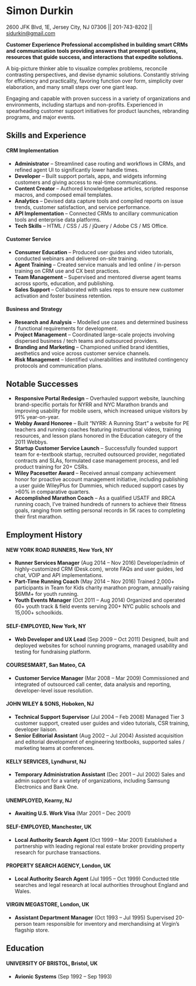 # **Simon Durkin**

2600 JFK Blvd, 1E, Jersey City, NJ 07306 || 201-743-8202 || sidurkin@gmail.com

**Customer Experience Professional accomplished in building smart CRMs and communication tools providing answers that preempt questions, resources that guide success, and interactions that expedite solutions.**

A big-picture thinker able to visualize complex problems, reconcile contrasting perspectives, and devise dynamic solutions. Constantly striving for efficiency and practicality, favoring function over form, simplicity over elaboration, and many small steps over one giant leap.

Engaging and capable with proven success in a variety of organizations and environments, including startups and non-profits. Experienced in spearheading customer support initiatives for product launches, rebranding programs, and major events.

## Skills and Experience

#### CRM Implementation
*   **Administrator** – Streamlined case routing and workflows in CRMs, and refined agent UI to significantly lower handle times.
*   **Developer** – Built support portals, apps, and widgets informing customers and giving access to real-time communications.
*   **Content Creator** – Authored knowledgebase articles, scripted response macros, and composed email templates.
*   **Analytics** – Devised data capture tools and compiled reports on issue trends, customer satisfaction, and service performance.
*   **API Implementation** – Connected CRMs to ancillary communication tools and enterprise data platforms.
*   **Tech Skills** – HTML / CSS / JS / jQuery / Adobe CS / MS Office.

#### Customer Service

* **Consumer Education** – Produced user guides and video tutorials, conducted webinars and delivered on-site training.
* **Agent Training** – Created service manuals and led online / in-person training on CRM use and CX best practices.
* **Team Management** – Supervised and mentored diverse agent teams across sports, education, and publishing.
*   **Sales Support** – Collaborated with sales reps to ensure new customer activation and foster business retention.

#### **Business and Strategy**

*   **Research and Analysis** – Modelled use cases and determined business / functional requirements for development.
*   **Project Management** – Coordinated large-scale projects involving dispersed business / tech teams and outsourced providers.
*   **Branding and Marketing** – Championed unified brand identities, aesthetics and voice across customer service channels.
*   **Risk Management** – Identified vulnerabilities and instituted contingency protocols and communication plans.

## **Notable Successes**

*   **Responsive Portal Redesign** – Overhauled support website, launching brand-specific portals for NYRR and NYC Marathon brands and improving usability for mobile users, which increased unique visitors by 91% year-on-year.
*   **Webby Award Honoree** – Built “NYRR: A Running Start” a website for PE teachers and running coaches featuring instructional videos, training resources, and lesson plans honored in the Education category of the 2011 Webbys.
*   **Startup Customer Service Launch** – Successfully founded support team for e-textbook startup, recruited outsourced provider, negotiated contracts and SLAs, formulated case management process, and led product training for 20+ CSRs.
*   **Wiley Pacesetter Award** – Received annual company achievement honor for proactive account management initiative, including publishing a user guide WileyPlus for Dummies, which reduced support cases by >60% in comparative quarters.
*   **Accomplished Marathon Coach** – As a qualified USATF and RRCA running coach, I’ve trained hundreds of runners to achieve their fitness goals, ranging from setting personal records in 5K races to completing their first marathon.

## **Employment History**

#### **NEW YORK ROAD RUNNERS**, New York, NY

  * **Runner Services Manager** (Aug 2014 – Nov 2016)
    Developer/admin of highly-customized CRM (Desk.com), wrote FAQs and user guides, led chat, VOIP and API implementations.
  * **Part-Time Running Coach** (May 2014 – Nov 2016)
    Trained 2,000+ participants in Team for Kids charity marathon program, annually raising $6MM+ for youth running.
  * **Youth Events Manager** (Oct 2011 – Aug 2014)
    Organized and operated 60+ youth track & field events serving 200+ NYC public schools and 15,000+ schoolkids.

#### **SELF-EMPLOYED**, New York, NY
  * **Web Developer and UX Lead** (Sep 2009 – Oct 2011)
    Designed, built and deployed websites for school running programs, managed usability and testing for fundraising platform.

#### **COURSESMART**, San Mateo, CA
  * **Customer Service Manager** (Mar 2008 – Mar 2009)
    Commissioned and integrated of outsourced call center, data analysis and reporting, developer-level issue resolution.

#### **JOHN WILEY & SONS**, Hoboken, NJ
  * **Technical Support Supervisor** (Jul 2004 – Feb 2008)
    Managed Tier 3 customer support, created user guides and video tutorials, CSR training, developer liaison.
  * **Senior Editorial Assistant** (Aug 2002 – Jul 2004)
    Assisted acquisition and editorial development of engineering textbooks, supported sales / marketing teams at conferences.

#### **KELLY SERVICES**, Lyndhurst, NJ
  * **Temporary Administration Assistant** (Dec 2001 – Jul 2002)
    Sales and admin support for a variety of organizations, including Samsung Electronics and Bank One.

#### **UNEMPLOYED**, Kearny, NJ
  * **Awaiting U.S. Work Visa** (Mar 2001 – Dec 2001)

#### **SELF-EMPLOYED**, Manchester, UK
  * **Local Authority Search Agent** (Oct 1999 – Mar 2001)
    Established a partnership with leading regional real estate broker providing property research for purchase transactions.

#### **PROPERTY SEARCH AGENCY**, London, UK
  * **Local Authority Search Agent** (Jul 1995 – Oct 1999)
    Conducted title searches and legal research at local authorities throughout England and Wales.

#### **VIRGIN MEGASTORE**, London, UK
  * **Assistant Department Manager** (Oct 1993 – Jul 1995)
   Supervised 20-person team responsible for inventory and merchandising at Virgin’s flagship store.

## **Education**

#### **UNIVERSITY OF BRISTOL**, Bristol, UK
  * **Avionic Systems** (Sep 1992 – Sep 1993)
